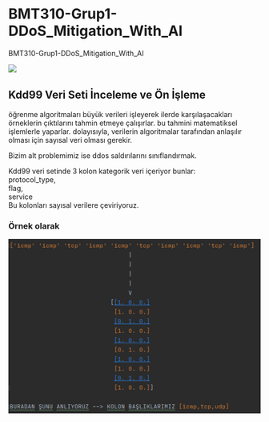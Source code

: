 # BMT310-Grup1-DDoS_Mitigation_With_AI
BMT310-Grup1-DDoS_Mitigation_With_AI

![](https://www.flowmon.com/CMSPages/GetFile.aspx?guid=4cec8e92-4689-4529-8fb7-5737d8b7340c&maxsidesize=2500)

## Kdd99 Veri Seti İnceleme ve Ön İşleme

öğrenme algoritmaları büyük verileri işleyerek ilerde karşılaşacakları örneklerin çıktılarını tahmin etmeye çalışırlar.
bu tahmini matematiksel işlemlerle yaparlar. dolayısıyla, verilerin algoritmalar tarafından anlaşılır olması 
için sayısal veri olması gerekir.

Bizim alt problemimiz ise ddos saldırılarını sınıflandırmak. 

Kdd99 veri setinde 3 kolon kategorik veri içeriyor bunlar:<br/>
protocol_type,<br/>
flag,<br/>
service<br/>
Bu kolonları sayısal verilere çeviriyoruz.

### Örnek olarak
![](KategorikVeriler.png)